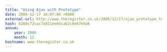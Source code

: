 ```yaml
---
title: "Using Ajax with Prototype"
date: 2006-12-17 16:07:04 +0000
external-url: http://www.theregister.co.uk/2006/12/17/ajax_prototype_tutorial/
hash: 6260c72cac7a021ee8dcab2c0e6769a6
annum:
    year: 2006
    month: 12
hostname: www.theregister.co.uk
---
```



